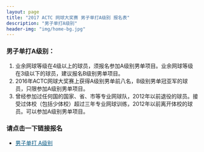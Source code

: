 ```yaml
---
layout: page
title: "2017 ACTC 网球大奖赛 男子单打A级别 报名表"
description: "男子单打A级别"
header-img: "img/home-bg.jpg"
---
```


### 男子单打A级别：
1. 业余网球等级在4级以上的球员，须报名参加A级别男单项目。业余网球等级在3级以下的球员，建议报名B级别男单项目。
2. 2016年ACTC网球大奖赛上获得A级别男单前八名，B级别男单冠亚军的球员，只限参加A级别男单项目。
3. 曾经参加过任何国的国家、省、市等专业网球队，2012年以前退役的球员。接受过体校（包括少体校）超过三年专业网球训练，2012年以前离开体校的球员。可以参加A级别男单项目。

### 请点击一下链接报名
* <a href="https://www.eventbrite.com.au/e/2017-actc-a-tickets-37998273860?ref=elink" target="_blank" style="color:#005580">男子单打 A级别</a>
